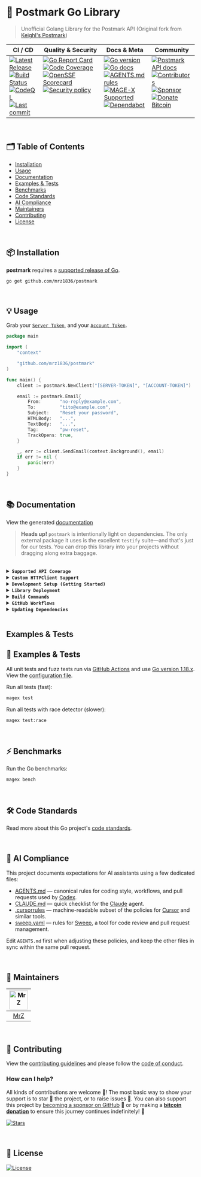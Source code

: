 # 📨 Postmark Go Library
> Unofficial Golang Library for the Postmark API (Original fork from [Keighl's Postmark](https://github.com/keighl/postmark))

<table>
  <thead>
    <tr>
      <th>CI&nbsp;/&nbsp;CD</th>
      <th>Quality&nbsp;&amp;&nbsp;Security</th>
      <th>Docs&nbsp;&amp;&nbsp;Meta</th>
      <th>Community</th>
    </tr>
  </thead>
  <tbody>
    <tr>
      <td valign="top" align="left">
        <a href="https://github.com/mrz1836/postmark/releases">
          <img src="https://img.shields.io/github/release-pre/mrz1836/postmark?logo=github&style=flat" alt="Latest Release">
        </a><br/>
        <a href="https://github.com/mrz1836/postmark/actions">
          <img src="https://img.shields.io/github/actions/workflow/status/mrz1836/postmark/fortress.yml?branch=master&logo=github&style=flat" alt="Build Status">
        </a><br/>
		<a href="https://github.com/mrz1836/postmark/actions">
          <img src="https://github.com/mrz1836/postmark/actions/workflows/codeql-analysis.yml/badge.svg?style=flat" alt="CodeQL">
        </a><br/>
        <a href="https://github.com/mrz1836/postmark/commits/master">
		  <img src="https://img.shields.io/github/last-commit/mrz1836/postmark?style=flat&logo=clockify&logoColor=white" alt="Last commit">
		</a>
      </td>
      <td valign="top" align="left">
        <a href="https://goreportcard.com/report/github.com/mrz1836/postmark">
          <img src="https://goreportcard.com/badge/github.com/mrz1836/postmark?style=flat" alt="Go Report Card">
        </a><br/>
		<a href="https://codecov.io/gh/mrz1836/postmark">
          <img src="https://codecov.io/gh/mrz1836/postmark/branch/master/graph/badge.svg?style=flat" alt="Code Coverage">
        </a><br/>
		<a href="https://scorecard.dev/viewer/?uri=github.com/mrz1836/postmark">
          <img src="https://api.scorecard.dev/projects/github.com/mrz1836/postmark/badge?logo=springsecurity&logoColor=white" alt="OpenSSF Scorecard">
        </a><br/>
		<a href=".github/SECURITY.md">
          <img src="https://img.shields.io/badge/security-policy-blue?style=flat&logo=springsecurity&logoColor=white" alt="Security policy">
        </a>
      </td>
      <td valign="top" align="left">
        <a href="https://golang.org/">
          <img src="https://img.shields.io/github/go-mod/go-version/mrz1836/postmark?style=flat" alt="Go version">
        </a><br/>
        <a href="https://pkg.go.dev/github.com/mrz1836/postmark?tab=doc">
          <img src="https://pkg.go.dev/badge/github.com/mrz1836/postmark.svg?style=flat" alt="Go docs">
        </a><br/>
        <a href=".github/AGENTS.md">
          <img src="https://img.shields.io/badge/AGENTS.md-found-40b814?style=flat&logo=openai" alt="AGENTS.md rules">
        </a><br/>
        <a href="https://github.com/mrz1836/mage-x">
          <img src="https://img.shields.io/badge/Mage-supported-brightgreen?style=flat&logo=go&logoColor=white" alt="MAGE-X Supported">
        </a><br/>
		<a href=".github/dependabot.yml">
          <img src="https://img.shields.io/badge/dependencies-automatic-blue?logo=dependabot&style=flat" alt="Dependabot">
        </a>
      </td>
      <td valign="top" align="left">
        <a href="https://postmarkapp.com/developer">
          <img src="https://img.shields.io/badge/API-docs-FFDD00?style=flat&logo=postman&logoColor=white" alt="Postmark API docs">
        </a><br/>
        <a href="https://github.com/mrz1836/postmark/graphs/contributors">
          <img src="https://img.shields.io/github/contributors/mrz1836/postmark?style=flat&logo=contentful&logoColor=white" alt="Contributors">
        </a><br/>
        <a href="https://github.com/sponsors/mrz1836">
          <img src="https://img.shields.io/badge/sponsor-MrZ-181717.svg?logo=github&style=flat" alt="Sponsor">
        </a><br/>
        <a href="https://mrz1818.com/?tab=tips&utm_source=github&utm_medium=sponsor-link&utm_campaign=postmark&utm_term=postmark&utm_content=postmark">
          <img src="https://img.shields.io/badge/donate-bitcoin-ff9900.svg?logo=bitcoin&style=flat" alt="Donate Bitcoin">
        </a>
      </td>
    </tr>
  </tbody>
</table>

<br/>

## 🗂️ Table of Contents
* [Installation](#-installation)
* [Usage](#-usage)
* [Documentation](#-documentation)
* [Examples & Tests](#-examples--tests)
* [Benchmarks](#-benchmarks)
* [Code Standards](#-code-standards)
* [AI Compliance](#-ai-compliance)
* [Maintainers](#-maintainers)
* [Contributing](#-contributing)
* [License](#-license)

<br/>

## 📦 Installation

**postmark** requires a [supported release of Go](https://golang.org/doc/devel/release.html#policy).
```shell script
go get github.com/mrz1836/postmark
```

<br/>

## 💡 Usage
Grab your [`Server Token`](https://account.postmarkapp.com/servers/XXXX/credentials), and your [`Account Token`](https://account.postmarkapp.com/account/edit).

```go
package main

import (
	"context"

	"github.com/mrz1836/postmark"
)

func main() {
	client := postmark.NewClient("[SERVER-TOKEN]", "[ACCOUNT-TOKEN]")

	email := postmark.Email{
		From:       "no-reply@example.com",
		To:         "tito@example.com",
		Subject:    "Reset your password",
		HTMLBody:   "...",
		TextBody:   "...",
		Tag:        "pw-reset",
		TrackOpens: true,
	}

	_, err := client.SendEmail(context.Background(), email)
	if err != nil {
		panic(err)
	}
}
```
<br/>

## 📚 Documentation

View the generated [documentation](https://pkg.go.dev/github.com/mrz1836/postmark?tab=doc)

> **Heads up!** `postmark` is intentionally light on dependencies. The only
external package it uses is the excellent `testify` suite—and that's just for
our tests. You can drop this library into your projects without dragging along
extra baggage.

<br/>

<details>
<summary><strong><code>Supported API Coverage</code></strong></summary>
<br/>

* [x] **[Email API](https://postmarkapp.com/developer/api/email-api) - ([email.go](email.go))**
	* [x] [`POST /email`](https://postmarkapp.com/developer/api/email-api#send-a-single-email) - Send a single email
	* [x] [`POST /email/batch`](https://postmarkapp.com/developer/api/email-api#send-batch-emails) - Send batch emails

* [x] **[Templates API](https://postmarkapp.com/developer/api/templates-api) - ([templates.go](templates.go))**
	* [x] [`POST /email/withTemplate`](https://postmarkapp.com/developer/api/templates-api#email-with-template) - Send email with template
	* [x] [`POST /email/batchWithTemplates`](https://postmarkapp.com/developer/api/templates-api#send-batch-with-templates) - Send batch with templates
	* [x] [`PUT /templates/push`](https://postmarkapp.com/developer/api/templates-api#push-templates) - Push templates to another server
	* [x] [`GET /templates/{templateIdOrAlias}`](https://postmarkapp.com/developer/api/templates-api#get-template) - Get a template
	* [x] [`POST /templates`](https://postmarkapp.com/developer/api/templates-api#create-template) - Create a template
	* [x] [`PUT /templates/{templateIdOrAlias}`](https://postmarkapp.com/developer/api/templates-api#edit-template) - Edit a template
	* [x] [`GET /templates`](https://postmarkapp.com/developer/api/templates-api#list-templates) - List templates
	* [x] [`DELETE /templates/{templateIdOrAlias}`](https://postmarkapp.com/developer/api/templates-api#delete-template) - Delete a template
	* [x] [`POST /templates/validate`](https://postmarkapp.com/developer/api/templates-api#validate-template) - Validate a template

* [x] **[Bounce API](https://postmarkapp.com/developer/api/bounce-api) - ([bounce.go](bounce.go))**
	* [x] [`GET /deliverystats`](https://postmarkapp.com/developer/api/bounce-api#get-delivery-stats) - Get delivery stats
	* [x] [`GET /bounces`](https://postmarkapp.com/developer/api/bounce-api#get-bounces) - Get bounces
	* [x] [`GET /bounces/{bounceid}`](https://postmarkapp.com/developer/api/bounce-api#get-bounce) - Get a single bounce
	* [x] [`GET /bounces/{bounceid}/dump`](https://postmarkapp.com/developer/api/bounce-api#get-bounce-dump) - Get bounce dump
	* [x] [`PUT /bounces/{bounceid}/activate`](https://postmarkapp.com/developer/api/bounce-api#activate-bounce) - Activate a bounce
	* [x] [`GET /bounces/tags`](https://postmarkapp.com/developer/api/bounce-api#get-bounced-tags) - Get bounced tags

* [x] **[Messages API](https://postmarkapp.com/developer/api/messages-api) - ([messages_outbound.go](messages_outbound.go), [messages_inbound.go](messages_inbound.go))**
	* [x] [`GET /messages/outbound`](https://postmarkapp.com/developer/api/messages-api#outbound-message-search) - Search outbound messages
	* [x] [`GET /messages/outbound/{messageid}/details`](https://postmarkapp.com/developer/api/messages-api#outbound-message-details) - Get outbound message details
	* [x] [`GET /messages/outbound/{messageid}/dump`](https://postmarkapp.com/developer/api/messages-api#outbound-message-dump) - Get outbound message dump
	* [x] [`GET /messages/outbound/opens`](https://postmarkapp.com/developer/api/messages-api#message-opens) - Get message opens
	* [x] [`GET /messages/outbound/opens/{messageid}`](https://postmarkapp.com/developer/api/messages-api#opens-for-single-message) - Get opens for single message
	* [x] [`GET /messages/outbound/clicks`](https://postmarkapp.com/developer/api/messages-api#message-clicks) - Get message clicks
	* [x] [`GET /messages/outbound/clicks/{messageid}`](https://postmarkapp.com/developer/api/messages-api#clicks-for-single-message) - Get clicks for single message
	* [x] [`GET /messages/inbound`](https://postmarkapp.com/developer/api/messages-api#inbound-message-search) - Search inbound messages
	* [x] [`GET /messages/inbound/{messageid}/details`](https://postmarkapp.com/developer/api/messages-api#inbound-message-details) - Get inbound message details
	* [x] [`PUT /messages/inbound/{messageid}/bypass`](https://postmarkapp.com/developer/api/messages-api#bypass-inbound-message-rules) - Bypass inbound message rules
	* [x] [`PUT /messages/inbound/{messageid}/retry`](https://postmarkapp.com/developer/api/messages-api#retry-inbound-message-processing) - Retry inbound message processing

* [x] **[Message Streams API](https://postmarkapp.com/developer/api/message-streams-api) - ([message_streams.go](message_streams.go))**
	* [x] [`GET /message-streams`](https://postmarkapp.com/developer/api/message-streams-api#list-message-streams) - List message streams
	* [x] [`GET /message-streams/{stream_ID}`](https://postmarkapp.com/developer/api/message-streams-api#get-message-stream) - Get a message stream
	* [x] [`PATCH /message-streams/{stream_ID}`](https://postmarkapp.com/developer/api/message-streams-api#edit-message-stream) - Edit a message stream
	* [x] [`POST /message-streams`](https://postmarkapp.com/developer/api/message-streams-api#create-message-stream) - Create a message stream
	* [x] [`POST /message-streams/{stream_ID}/archive`](https://postmarkapp.com/developer/api/message-streams-api#archive-message-stream) - Archive a message stream
	* [x] [`POST /message-streams/{stream_ID}/unarchive`](https://postmarkapp.com/developer/api/message-streams-api#unarchive-message-stream) - Unarchive a message stream

* [x] **[Domains API](https://postmarkapp.com/developer/api/domains-api) - ([domains.go](domains.go))**
	* [x] [`GET /domains`](https://postmarkapp.com/developer/api/domains-api#list-domains) - List domains
	* [x] [`GET /domains/{domainid}`](https://postmarkapp.com/developer/api/domains-api#get-domain-details) - Get domain details
	* [x] [`POST /domains`](https://postmarkapp.com/developer/api/domains-api#create-domain) - Create a domain
	* [x] [`PUT /domains/{domainid}`](https://postmarkapp.com/developer/api/domains-api#edit-domain) - Edit a domain
	* [x] [`DELETE /domains/{domainid}`](https://postmarkapp.com/developer/api/domains-api#delete-domain) - Delete a domain
	* [x] [`PUT /domains/{domainid}/verifyDkim`](https://postmarkapp.com/developer/api/domains-api#verify-dkim) - Verify DKIM status
	* [x] [`PUT /domains/{domainid}/verifyReturnPath`](https://postmarkapp.com/developer/api/domains-api#verify-return-path) - Verify return-path status
	* [x] [`POST /domains/{domainid}/rotatedkim`](https://postmarkapp.com/developer/api/domains-api#rotate-dkim) - Rotate DKIM keys

* [x] **[Sender Signatures API](https://postmarkapp.com/developer/api/signatures-api) - ([sender_signatures.go](sender_signatures.go))**
	* [x] [`GET /senders`](https://postmarkapp.com/developer/api/signatures-api#list-sender-signatures) - List sender signatures
	* [x] [`GET /senders/{signatureid}`](https://postmarkapp.com/developer/api/signatures-api#get-sender-signature-details) - Get sender signature details
	* [x] [`POST /senders`](https://postmarkapp.com/developer/api/signatures-api#create-signature) - Create a signature
	* [x] [`PUT /senders/{signatureid}`](https://postmarkapp.com/developer/api/signatures-api#edit-signature) - Edit a signature
	* [x] [`DELETE /senders/{signatureid}`](https://postmarkapp.com/developer/api/signatures-api#delete-signature) - Delete a signature
	* [x] [`POST /senders/{signatureid}/resend`](https://postmarkapp.com/developer/api/signatures-api#resend-confirmation) - Resend confirmation

* [x] **[Stats API](https://postmarkapp.com/developer/api/stats-api) - ([stats.go](stats.go))**
	* [x] [`GET /stats/outbound`](https://postmarkapp.com/developer/api/stats-api#get-outbound-overview) - Get outbound overview
	* [x] [`GET /stats/outbound/sends`](https://postmarkapp.com/developer/api/stats-api#get-sent-counts) - Get sent counts
	* [x] [`GET /stats/outbound/bounces`](https://postmarkapp.com/developer/api/stats-api#get-bounce-counts) - Get bounce counts
	* [x] [`GET /stats/outbound/spam`](https://postmarkapp.com/developer/api/stats-api#get-spam-complaints) - Get spam complaints
	* [x] [`GET /stats/outbound/tracked`](https://postmarkapp.com/developer/api/stats-api#get-tracked-email-counts) - Get tracked email counts
	* [x] [`GET /stats/outbound/opens`](https://postmarkapp.com/developer/api/stats-api#get-email-open-counts) - Get email open counts
	* [x] [`GET /stats/outbound/opens/platforms`](https://postmarkapp.com/developer/api/stats-api#get-email-platform-usage) - Get email platform usage
	* [x] [`GET /stats/outbound/opens/emailclients`](https://postmarkapp.com/developer/api/stats-api#get-email-client-usage) - Get email client usage
	* [x] [`GET /stats/outbound/clicks`](https://postmarkapp.com/developer/api/stats-api#get-click-counts) - Get click counts
	* [x] [`GET /stats/outbound/clicks/browserfamilies`](https://postmarkapp.com/developer/api/stats-api#get-browser-usage) - Get browser usage
	* [x] [`GET /stats/outbound/clicks/platforms`](https://postmarkapp.com/developer/api/stats-api#get-browser-platform-usage) - Get browser platform usage
	* [x] [`GET /stats/outbound/clicks/location`](https://postmarkapp.com/developer/api/stats-api#get-click-location) - Get click location

* [x] **[Webhooks API](https://postmarkapp.com/developer/api/webhooks-api) - ([webhooks.go](webhooks.go))**
	* [x] [`GET /webhooks`](https://postmarkapp.com/developer/api/webhooks-api#list-webhooks) - List webhooks
	* [x] [`GET /webhooks/{Id}`](https://postmarkapp.com/developer/api/webhooks-api#get-webhook) - Get a webhook
	* [x] [`POST /webhooks`](https://postmarkapp.com/developer/api/webhooks-api#create-webhook) - Create a webhook
	* [x] [`PUT /webhooks/{Id}`](https://postmarkapp.com/developer/api/webhooks-api#edit-webhook) - Edit a webhook
	* [x] [`DELETE /webhooks/{Id}`](https://postmarkapp.com/developer/api/webhooks-api#delete-webhook) - Delete a webhook

* [x] **[Suppressions API](https://postmarkapp.com/developer/api/suppressions-api) - ([suppressions.go](suppressions.go))**
	* [x] [`GET /message-streams/{stream_id}/suppressions/dump`](https://postmarkapp.com/developer/api/suppressions-api#suppression-dump) - Suppression dump
	* [x] [`POST /message-streams/{stream_id}/suppressions`](https://postmarkapp.com/developer/api/suppressions-api#create-suppression) - Create suppressions
	* [x] [`POST /message-streams/{stream_id}/suppressions/delete`](https://postmarkapp.com/developer/api/suppressions-api#delete-suppression) - Delete suppressions

* [x] **[Servers API](https://postmarkapp.com/developer/api/servers-api) - ([server.go](server.go), [servers.go](servers.go))**
	* [x] [`GET /server`](https://postmarkapp.com/developer/api/servers-api#get-server) - Get current server
	* [x] [`PUT /server`](https://postmarkapp.com/developer/api/servers-api#edit-server) - Edit current server
	* [x] [`GET /servers/{serverid}`](https://postmarkapp.com/developer/api/servers-api#get-server) - Get a server
	* [x] [`POST /servers`](https://postmarkapp.com/developer/api/servers-api#create-server) - Create a server
	* [x] [`PUT /servers/{serverid}`](https://postmarkapp.com/developer/api/servers-api#edit-server) - Edit a server
	* [x] [`GET /servers`](https://postmarkapp.com/developer/api/servers-api#list-servers) - List servers
	* [x] [`DELETE /servers/{serverid}`](https://postmarkapp.com/developer/api/servers-api#delete-server) - Delete a server

* [x] **[Inbound Rules Triggers API](https://postmarkapp.com/developer/api/inbound-rules-triggers-api) - ([inbound_rules_triggers.go](inbound_rules_triggers.go))**
	* [x] [`GET /triggers/inboundrules`](https://postmarkapp.com/developer/api/inbound-rules-triggers-api#list-inbound-rule-triggers) - List inbound rule triggers
	* [x] [`POST /triggers/inboundrules`](https://postmarkapp.com/developer/api/inbound-rules-triggers-api#create-inbound-rule-trigger) - Create an inbound rule trigger
	* [x] [`DELETE /triggers/inboundrules/{triggerid}`](https://postmarkapp.com/developer/api/inbound-rules-triggers-api#delete-trigger) - Delete a single trigger

* [x] **[Data Removal API](https://postmarkapp.com/developer/api/data-removals-api) - ([data_removals.go](data_removals.go))**
	* [x] [`POST /data-removals`](https://postmarkapp.com/developer/api/data-removals-api#create-data-removal-request) - Create a data removal request
	* [x] [`GET /data-removals/{id}`](https://postmarkapp.com/developer/api/data-removals-api#check-data-removal-status) - Check a data removal request status

</details>

<details>
<summary><strong><code>Custom HTTPClient Support</code></strong></summary>
<br/>

```go
package main

import (
    "github.com/mrz1836/postmark"
    "google.golang.org/appengine"
    "google.golang.org/appengine/urlfetch"
)

// ....

client := postmark.NewClient("[SERVER-TOKEN]", "[ACCOUNT-TOKEN]")

ctx := appengine.NewContext(req)
client.HTTPClient = urlfetch.Client(ctx)

// ...
```
</details>

<details>
<summary><strong><code>Development Setup (Getting Started)</code></strong></summary>
<br/>

Install [MAGE-X](https://github.com/mrz1836/mage-x) build tool for development:

```bash
# Install MAGE-X for development and building
go install github.com/mrz1836/mage-x/cmd/magex@latest
magex update:install
```
</details>

<details>
<summary><strong><code>Library Deployment</code></strong></summary>
<br/>

This project uses [goreleaser](https://github.com/goreleaser/goreleaser) for streamlined binary and library deployment to GitHub. To get started, install it via:

```bash
brew install goreleaser
```

The release process is defined in the [.goreleaser.yml](.goreleaser.yml) configuration file.

Then create and push a new Git tag using:

```bash
magex version:bump bump=patch push
```

This process ensures consistent, repeatable releases with properly versioned artifacts and citation metadata.

</details>

<details>
<summary><strong><code>Build Commands</code></strong></summary>
<br/>

View all build commands

```bash script
magex help
```

</details>

<details>
<summary><strong><code>GitHub Workflows</code></strong></summary>
<br/>


### 🎛️ The Workflow Control Center

All GitHub Actions workflows in this repository are powered by configuration files: [**.env.base**](.github/.env.base) (default configuration) and optionally **.env.custom** (project-specific overrides) – your one-stop shop for tweaking CI/CD behavior without touching a single YAML file! 🎯

**Configuration Files:**
- **[.env.base](.github/.env.base)** – Default configuration that works for most Go projects
- **[.env.custom](.github/.env.custom)** – Optional project-specific overrides

This magical file controls everything from:
- **🚀 Go version matrix** (test on multiple versions or just one)
- **🏃 Runner selection** (Ubuntu or macOS, your wallet decides)
- **🔬 Feature toggles** (coverage, fuzzing, linting, race detection, benchmarks)
- **🛡️ Security tool versions** (gitleaks, nancy, govulncheck)
- **🤖 Auto-merge behaviors** (how aggressive should the bots be?)
- **🏷️ PR management rules** (size labels, auto-assignment, welcome messages)

> **Pro tip:** Want to disable code coverage? Just add `ENABLE_CODE_COVERAGE=false` to your .env.custom to override the default in .env.base and push. No YAML archaeology required!

<br/>

| Workflow Name                                                                      | Description                                                                                                            |
|------------------------------------------------------------------------------------|------------------------------------------------------------------------------------------------------------------------|
| [auto-merge-on-approval.yml](.github/workflows/auto-merge-on-approval.yml)         | Automatically merges PRs after approval and all required checks, following strict rules.                               |
| [codeql-analysis.yml](.github/workflows/codeql-analysis.yml)                       | Analyzes code for security vulnerabilities using [GitHub CodeQL](https://codeql.github.com/).                          |
| [dependabot-auto-merge.yml](.github/workflows/dependabot-auto-merge.yml)           | Automatically merges [Dependabot](https://github.com/dependabot) PRs that meet all requirements.                       |
| [fortress.yml](.github/workflows/fortress.yml)                                     | Runs the GoFortress security and testing workflow, including linting, testing, releasing, and vulnerability checks.    |
| [pull-request-management.yml](.github/workflows/pull-request-management.yml)       | Labels PRs by branch prefix, assigns a default user if none is assigned, and welcomes new contributors with a comment. |
| [scorecard.yml](.github/workflows/scorecard.yml)                                   | Runs [OpenSSF](https://openssf.org/) Scorecard to assess supply chain security.                                        |
| [stale.yml](.github/workflows/stale-check.yml)                                     | Warns about (and optionally closes) inactive issues and PRs on a schedule or manual trigger.                           |
| [sync-labels.yml](.github/workflows/sync-labels.yml)                               | Keeps GitHub labels in sync with the declarative manifest at [`.github/labels.yml`](./.github/labels.yml).             |

</details>

<details>
<summary><strong><code>Updating Dependencies</code></strong></summary>
<br/>

To update all dependencies (Go modules, linters, and related tools), run:

```bash
magex deps:update
```

This command ensures all dependencies are brought up to date in a single step, including Go modules and any managed tools. It is the recommended way to keep your development environment and CI in sync with the latest versions.

</details>

<br/>

## Examples & Tests
## 🧪 Examples & Tests

All unit tests and fuzz tests run via [GitHub Actions](https://github.com/mrz1836/postmark/actions) and use [Go version 1.18.x](https://go.dev/doc/go1.18). View the [configuration file](.github/workflows/fortress.yml).

Run all tests (fast):

```bash script
magex test
```

Run all tests with race detector (slower):
```bash script
magex test:race
```

<br/>

## ⚡ Benchmarks

Run the Go benchmarks:

```bash script
magex bench
```

<br/>

## 🛠️ Code Standards
Read more about this Go project's [code standards](.github/CODE_STANDARDS.md).

<br/>

## 🤖 AI Compliance
This project documents expectations for AI assistants using a few dedicated files:

- [AGENTS.md](.github/AGENTS.md) — canonical rules for coding style, workflows, and pull requests used by [Codex](https://chatgpt.com/codex).
- [CLAUDE.md](.github/CLAUDE.md) — quick checklist for the [Claude](https://www.anthropic.com/product) agent.
- [.cursorrules](.cursorrules) — machine-readable subset of the policies for [Cursor](https://www.cursor.so/) and similar tools.
- [sweep.yaml](.github/sweep.yaml) — rules for [Sweep](https://github.com/sweepai/sweep), a tool for code review and pull request management.

Edit `AGENTS.md` first when adjusting these policies, and keep the other files in sync within the same pull request.

<br/>

## 👥 Maintainers
| [<img src="https://github.com/mrz1836.png" height="50" alt="MrZ" />](https://github.com/mrz1836) |
|:------------------------------------------------------------------------------------------------:|
|                                [MrZ](https://github.com/mrz1836)                                 |

<br/>

## 🤝 Contributing
View the [contributing guidelines](.github/CONTRIBUTING.md) and please follow the [code of conduct](.github/CODE_OF_CONDUCT.md).

### How can I help?
All kinds of contributions are welcome :raised_hands:!
The most basic way to show your support is to star :star2: the project, or to raise issues :speech_balloon:.
You can also support this project by [becoming a sponsor on GitHub](https://github.com/sponsors/mrz1836) :clap:
or by making a [**bitcoin donation**](https://mrz1818.com/?tab=tips&utm_source=github&utm_medium=sponsor-link&utm_campaign=postmark&utm_term=postmark&utm_content=postmark) to ensure this journey continues indefinitely! :rocket:


[![Stars](https://img.shields.io/github/stars/mrz1836/postmark?label=Please%20like%20us&style=social)](https://github.com/mrz1836/postmark/stargazers)

<br/>

## 📝 License

[![License](https://img.shields.io/github/license/mrz1836/postmark.svg?style=flat)](LICENSE)
